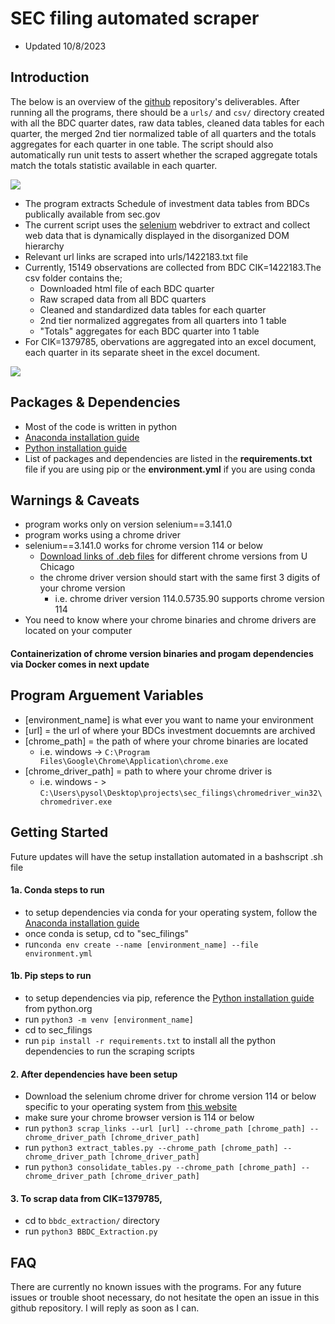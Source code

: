 # SEC filing automated scraper
* Updated 10/8/2023
## Introduction
The below is an overview of the [github](https://github.com/Tony363/sec_filings) repository's deliverables. After running all the programs, there should be a ```urls/``` and ```csv/``` directory created with all the BDC quarter dates, raw data tables, cleaned data tables for each quarter, the merged 2nd tier normalized table of all quarters and the totals aggregates for each quarter in one table.
The script should also automatically run unit tests to assert whether the scraped aggregate totals match the totals statistic available in each quarter.

![](https://hackmd.io/_uploads/ryiURCeWp.png)

* The program extracts Schedule of investment data tables from BDCs publically available from sec.gov 
* The current script uses the [selenium](https://selenium-python.readthedocs.io/installation.html#introduction) webdriver to extract and collect web data that is dynamically displayed in the disorganized DOM hierarchy 
* Relevant url links are scraped into urls/1422183.txt file
* Currently, 15149 observations are collected from BDC CIK=1422183.The csv folder contains the;
    * Downloaded html file of each BDC quarter 
    * Raw scraped data from all BDC quarters
    * Cleaned and standardized data tables for each quarter
    * 2nd tier normalized aggregates from all quarters into 1 table
    * "Totals" aggregates for each BDC quarter into 1 table
* For CIK=1379785, obervations are aggregated into an excel document, each quarter in its separate sheet in the excel document.

![](https://hackmd.io/_uploads/HkTB0Ag-a.png)


## Packages & Dependencies
* Most of the code is written in python
* [Anaconda installation guide](https://docs.anaconda.com/free/anaconda/install/index.html) 
* [Python installation guide](https://www.python.org/downloads/)
* List of packages and dependencies are listed in the **requirements.txt** file if you are using pip or the **environment.yml** if you are using conda

## Warnings & Caveats
* program works only on version selenium==3.141.0
* program works using a chrome driver
* selenium==3.141.0 works for chrome version 114 or below
    * [Download links of .deb files](http://mirror.cs.uchicago.edu/google-chrome/pool/main/g/google-chrome-stable/) for different chrome versions from U Chicago
    * the chrome driver version should start with the same first 3 digits of your chrome version
        * i.e. chrome driver version 114.0.5735.90 supports chrome version 114
* You need to know where your chrome binaries and chrome drivers are located on your computer

#### Containerization of chrome version binaries and progam dependencies via Docker comes in next update
## Program Arguement Variables
* [environment_name] is what ever you want to name your environment
* [url] = the url of where your BDCs investment docuemnts are archived
* [chrome_path] = the path of where your chrome binaries are located
    * i.e. windows -> ```C:\Program Files\Google\Chrome\Application\chrome.exe```
* [chrome_driver_path] = path to where your chrome driver is
    * i.e. windows - > ```C:\Users\pysol\Desktop\projects\sec_filings\chromedriver_win32\chromedriver.exe```

## Getting Started
Future updates will have the setup installation automated in a bashscript .sh file
#### 1a. Conda steps to run
* to setup dependencies via conda for your operating system, follow the [Anaconda installation guide](https://docs.anaconda.com/free/anaconda/install/index.html)
* once conda is setup, cd to "sec_filings" 
* run```conda env create --name [environment_name] --file environment.yml```

#### 1b. Pip steps to run
* to setup dependencies via pip, reference the [Python installation guide](https://www.python.org/downloads/) from python.org
* run ```python3 -m venv [environment_name]```
* cd to sec_filings
* run ```pip install -r requirements.txt``` to install all the python dependencies to run the scraping scripts

#### 2. After dependencies have been setup
* Download the selenium chrome driver for chrome version 114 or below specific to your operating system from [this website](https://sites.google.com/chromium.org/driver/downloads?authuser=0)
* make sure your chrome browser version is 114 or below
* run ```python3 scrap_links --url [url] --chrome_path [chrome_path] --chrome_driver_path [chrome_driver_path]```
* run ```python3 extract_tables.py --chrome_path [chrome_path] --chrome_driver_path [chrome_driver_path]```
* run ```python3 consolidate_tables.py --chrome_path [chrome_path] --chrome_driver_path [chrome_driver_path]```
#### 3. To scrap data from CIK=1379785,
* cd to ```bbdc_extraction/``` directory
* run ```python3 BBDC_Extraction.py```

## FAQ
There are currently no known issues with the programs. For any future issues or trouble shoot necessary, do not hesitate the open an issue in this github repository. I will reply as soon as I can.




